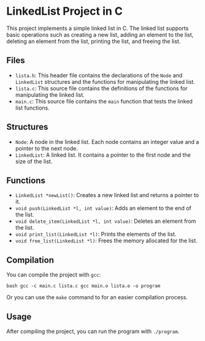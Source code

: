 # LinkedList Project in C

This project implements a simple linked list in C. The linked list supports basic operations such as creating a new list, adding an element to the list, deleting an element from the list, printing the list, and freeing the list.

## Files

- `lista.h`: This header file contains the declarations of the `Node` and `LinkedList` structures and the functions for manipulating the linked list.
- `lista.c`: This source file contains the definitions of the functions for manipulating the linked list.
- `main.c`: This source file contains the `main` function that tests the linked list functions.

## Structures

- `Node`: A node in the linked list. Each node contains an integer value and a pointer to the next node.
- `LinkedList`: A linked list. It contains a pointer to the first node and the size of the list.

## Functions

- `LinkedList *newList()`: Creates a new linked list and returns a pointer to it.
- `void push(LinkedList *l, int value)`: Adds an element to the end of the list.
- `void delete_item(LinkedList *l, int value)`: Deletes an element from the list.
- `void print_list(LinkedList *l)`: Prints the elements of the list.
- `void free_list(LinkedList *l)`: Frees the memory allocated for the list.

## Compilation

You can compile the project with `gcc`:

`bash gcc -c main.c lista.c gcc main.o lista.o -o program`

Or you can use the `make` command to for an easier compilation process.

## Usage

After compiling the project, you can run the program with `./program`.
